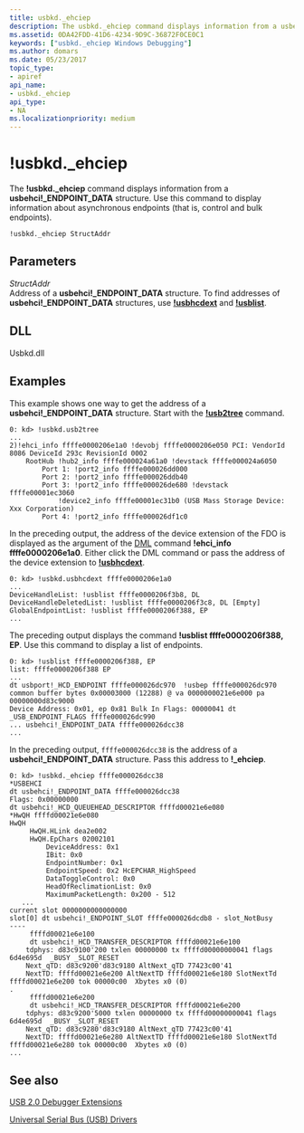 ```yaml
---
title: usbkd._ehciep
description: The usbkd._ehciep command displays information from a usbehci _ENDPOINT_DATA structure. Use this command to display information about asynchronous endpoints (that is, control and bulk endpoints).
ms.assetid: 0DA42FDD-41D6-4234-9D9C-36872F0CE0C1
keywords: ["usbkd._ehciep Windows Debugging"]
ms.author: domars
ms.date: 05/23/2017
topic_type:
- apiref
api_name:
- usbkd._ehciep
api_type:
- NA
ms.localizationpriority: medium
---
```


# !usbkd.\_ehciep


The **!usbkd.\_ehciep** command displays information from a **usbehci!\_ENDPOINT\_DATA** structure. Use this command to display information about asynchronous endpoints (that is, control and bulk endpoints).

```dbgcmd
!usbkd._ehciep StructAddr
```

## <span id="ddk__devobj_dbg"></span><span id="DDK__DEVOBJ_DBG"></span>Parameters


<span id="_______StructAddr______"></span><span id="_______structaddr______"></span><span id="_______STRUCTADDR______"></span> *StructAddr*   
Address of a **usbehci!\_ENDPOINT\_DATA** structure. To find addresses of **usbehci!\_ENDPOINT\_DATA** structures, use [**!usbhcdext**](-usbkd-usbhcdext.md) and [**!usblist**](-usbkd-usblist.md).

## <span id="DLL"></span><span id="dll"></span>DLL


Usbkd.dll

Examples
--------

This example shows one way to get the address of a **usbehci!\_ENDPOINT\_DATA** structure. Start with the [**!usb2tree**](-usbkd-usb2tree.md) command.

```dbgcmd
0: kd> !usbkd.usb2tree
...
2)!ehci_info ffffe0000206e1a0 !devobj ffffe0000206e050 PCI: VendorId 8086 DeviceId 293c RevisionId 0002 
    RootHub !hub2_info ffffe000024a61a0 !devstack ffffe000024a6050
        Port 1: !port2_info ffffe000026dd000 
        Port 2: !port2_info ffffe000026ddb40 
        Port 3: !port2_info ffffe000026de680 !devstack ffffe00001ec3060
            !device2_info ffffe00001ec31b0 (USB Mass Storage Device: Xxx Corporation)
        Port 4: !port2_info ffffe000026df1c0 
```

In the preceding output, the address of the device extension of the FDO is displayed as the argument of the [DML](debugger-markup-language-commands.md) command **!ehci\_info ffffe0000206e1a0**. Either click the DML command or pass the address of the device extension to [**!usbhcdext**](https://msdn.microsoft.com/library/windows/hardware/dn367072).

```dbgcmd
0: kd> !usbkd.usbhcdext ffffe0000206e1a0
...
DeviceHandleList: !usblist ffffe0000206f3b8, DL 
DeviceHandleDeletedList: !usblist ffffe0000206f3c8, DL [Empty]
GlobalEndpointList: !usblist ffffe0000206f388, EP 
...
```

The preceding output displays the command **!usblist ffffe0000206f388, EP**. Use this command to display a list of endpoints.

```dbgcmd
0: kd> !usblist ffffe0000206f388, EP 
list: ffffe0000206f388 EP
...
dt usbport!_HCD_ENDPOINT ffffe000026dc970  !usbep ffffe000026dc970
common buffer bytes 0x00003000 (12288) @ va 0000000021e6e000 pa 00000000d83c9000
Device Address: 0x01, ep 0x81 Bulk In Flags: 00000041 dt _USB_ENDPOINT_FLAGS ffffe000026dc990
... usbehci!_ENDPOINT_DATA ffffe000026dcc38
...
```

In the preceding output, `ffffe000026dcc38` is the address of a **usbehci!\_ENDPOINT\_DATA** structure. Pass this address to **!\_ehciep**.

```dbgcmd
0: kd> !usbkd._ehciep ffffe000026dcc38
*USBEHCI
dt usbehci!_ENDPOINT_DATA ffffe000026dcc38
Flags: 0x00000000
dt usbehci!_HCD_QUEUEHEAD_DESCRIPTOR ffffd00021e6e080
*HwQH ffffd00021e6e080
HwQH
     HwQH.HLink dea2e002
     HwQH.EpChars 02002101
         DeviceAddress: 0x1
         IBit: 0x0
         EndpointNumber: 0x1
         EndpointSpeed: 0x2 HcEPCHAR_HighSpeed
         DataToggleControl: 0x0
         HeadOfReclimationList: 0x0
         MaximumPacketLength: 0x200 - 512
   ...
current slot 0000000000000000
slot[0] dt usbehci!_ENDPOINT_SLOT ffffe000026dcdb8 - slot_NotBusy
----
     ffffd00021e6e100
     dt usbehci!_HCD_TRANSFER_DESCRIPTOR ffffd00021e6e100
    tdphys: d83c9100'200 txlen 00000000 tx ffffd00000000041 flags 6d4e695d  _BUSY _SLOT_RESET
    Next_qTD: d83c9200'd83c9180 AltNext_qTD 77423c00'41 
    NextTD: ffffd00021e6e200 AltNextTD ffffd00021e6e180 SlotNextTd ffffd00021e6e200 tok 00000c00  Xbytes x0 (0)
.
     ffffd00021e6e200
     dt usbehci!_HCD_TRANSFER_DESCRIPTOR ffffd00021e6e200
    tdphys: d83c9200'5000 txlen 00000000 tx ffffd00000000041 flags 6d4e695d  _BUSY _SLOT_RESET
    Next_qTD: d83c9280'd83c9180 AltNext_qTD 77423c00'41 
    NextTD: ffffd00021e6e280 AltNextTD ffffd00021e6e180 SlotNextTd ffffd00021e6e280 tok 00000c00  Xbytes x0 (0)
...
```

## <span id="see_also"></span>See also


[USB 2.0 Debugger Extensions](usb-2-0-extensions.md)

[Universal Serial Bus (USB) Drivers](https://go.microsoft.com/fwlink/p?LinkID=227351)

 

 






